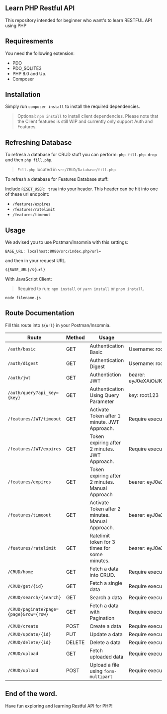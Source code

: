 ## Learn PHP Restful API

This repository intended for beginner who want's to learn RESTFUL API using PHP

## Requiresments

You need the following extension:

- PDO
- PDO_SQLITE3
- PHP 8.0 and Up.
- Composer

## Installation

Simply run `composer install` to install the required dependencies.

> Optional: `npm install` to install client dependencies. Please note that the Client features is still WIP and currently only support Auth and Features.

## Refreshing Database

To refresh a database for CRUD stuff you can perform:
`php fill.php drop` and then `php fill.php`.

> `Fill.php` located in `src/CRUD/Database/fill.php`

To refresh a database for Features Database stuff:

Include `RESET_USER: true` into your header. This header can be hit into one of these url endpoint: 

- `/features/expires`
- `/features/ratelimit`
- `/features/timeout`

## Usage

We advised you to use Postman/Insomnia with this settings:

`BASE_URL: localhost:8080/src/index.php?url=`

and then in your request URL.

`${BASE_URL}/${url}`

With JavaScript Client:

> Required to run: `npm install` or `yarn install` or `pnpm install`.

`node filename.js`

## Route Documentation

Fill this route into `${url}` in your Postman/Insomnia.

| Route | Method | Usage | Cresidentials |
|---|---|---|---|
| `/auth/basic` | GET | Authentication Basic | Username: root, Password: root123 |
| `/auth/digest` | GET | Authentication Digest | Username: root, Password: root123 |
| `/auth/jwt` | GET | Authentiction JWT | bearer: eyJ0eXAiOiJKV1QiLCJhbGciOiJIUzUxMiJ9.eyJpZCI6MSwibmFtZSI6InVzZXIiLCJyb2xlIjoidXNlciJ9.J_N0u8ZlleSoG0Iy2ZKkD3qYvGdqPwpS3fBdv_NoEyWoUy8_BEPO0y9T7j0T7lT_L5qvbdEVWXNCiAjaOclRzg |
| `/auth/query?api_key={key}` | GET | Authentication Using Query Parameter | key: root123 |
| `/features/JWT/timeout` | GET | Activate Token after 1 minute. JWT Approach. | Require execute file: `php Token.php timeout` located in `src/Features/JWT/Token.php` |
| `/features/JWT/expires` | GET | Token expiring after 2 minutes. JWT Approach. | Require execute file: `php Token.php expires` located in `src/Features/JWT/Token.php` |
| `/features/expires` | GET | Token expiring after 2 minutes. Manual Approach | bearer: eyJ0eXAiOiJKV1QiLCJhbGciOiJIUzI1NiJ9.eyJpZCI6Ilhva1JUTGVQSnoiLCJ1c2VybmFtZSI6InJvb3QifQ.-kcpKXGMhnXoqOcFLTu-NKuHYSrXP7kYDzuOfr3z_rg |
| `/features/timeout` | GET | Activate Token after 2 minutes. Manual Approach. | bearer: eyJ0eXAiOiJKV1QiLCJhbGciOiJIUzI1NiJ9.eyJpZCI6Ilhva1JUTGVQSnoxeiIsInVzZXJuYW1lIjoicm9vdCJ9.drKo0_XU4Teg1bluOX56ctp_GaXL9n6lqRQrvuXU2yY |
| `/features/ratelimit` | GET | Ratelimit token for 3 times for some minutes. | bearer: eyJ0eXAiOiJKV1QiLCJhbGciOiJIUzI1NiJ9.eyJpZCI6IkZ6dUxrc21PbWQiLCJ1c2VybmFtZSI6InJvb3QiLCJyYXRlbGltaXQiOiIzIn0.iLDG-90snWqz7NCP8CsSOkUm5UEX4y176ZeyFL5TAeA |
| `/CRUD/home` | GET | Fetch a data into CRUD. | Require execute file: `php Token.php` located in `src/CRUD/Tools/Token.php` |
| `/CRUD/get/{id}` | GET | Fetch a single data | Require execute file: `php Token.php` located in `src/CRUD/Tools/Token.php` |
| `/CRUD/search/{search}` | GET | Search a data | Require execute file: `php Token.php` located in `src/CRUD/Tools/Token.php` |
| `/CRUD/paginate?page={page}&row={row}` | GET | Fetch a data with Pagination | Require execute file: `php Token.php` located in `src/CRUD/Tools/Token.php` |
| `/CRUD/create` | POST | Create a data | Require execute file: `php Token.php` located in `src/CRUD/Tools/Token.php` |
| `/CRUD/update/{id}` | PUT | Update a data | Require execute file: `php Token.php` located in `src/CRUD/Tools/Token.php` |
| `/CRUD/delete/{id}` | DELETE | Delete a data | Require execute file: `php Token.php` located in `src/CRUD/Tools/Token.php` |
| `/CRUD/upload` | GET | Fetch uploaded data | Require execute file: `php Token.php` located in `src/CRUD/Tools/Token.php` |
| `/CRUD/upload` | POST | Upload a file using `form-multipart` | Require execute file: `php Token.php` located in `src/CRUD/Tools/Token.php` |

## End of the word.

Have fun exploring and learning Restful API for PHP!